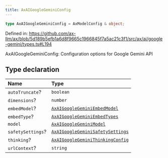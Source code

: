 ```yaml
---
title: AxAIGoogleGeminiConfig
---
```


```ts
type AxAIGoogleGeminiConfig = AxModelConfig & object;
```

Defined in: https://github.com/ax-llm/ax/blob/5d189b5efb1a6d8f9665c1966845f7a5ac21c3f1/src/ax/ai/google-gemini/types.ts#L194

AxAIGoogleGeminiConfig: Configuration options for Google Gemini API

## Type declaration

| Name | Type |
| :------ | :------ |
| `autoTruncate`? | `boolean` |
| `dimensions`? | `number` |
| `embedModel`? | [`AxAIGoogleGeminiEmbedModel`](/api/#03-apidocs/enumerationaxaigooglegeminiembedmodel) |
| `embedType`? | [`AxAIGoogleGeminiEmbedTypes`](/api/#03-apidocs/enumerationaxaigooglegeminiembedtypes) |
| `model` | [`AxAIGoogleGeminiModel`](/api/#03-apidocs/enumerationaxaigooglegeminimodel) |
| `safetySettings`? | [`AxAIGoogleGeminiSafetySettings`](/api/#03-apidocs/typealiasaxaigooglegeminisafetysettings) |
| `thinking`? | [`AxAIGoogleGeminiThinkingConfig`](/api/#03-apidocs/typealiasaxaigooglegeminithinkingconfig) |
| `urlContext`? | `string` |
